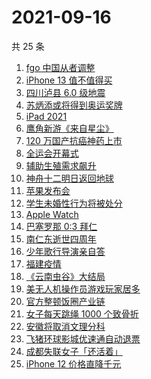 # 2021-09-16

共 25 条

<!-- BEGIN -->
<!-- 最后更新时间 Thu Sep 16 2021 15:12:55 GMT+0800 (China Standard Time) -->

1. [fgo 中国从者调整](https://www.zhihu.com/search?q=fgo)
1. [iPhone 13 值不值得买](https://www.zhihu.com/search?q=iphone13)
1. [四川泸县 6.0 级地震](https://www.zhihu.com/search?q=泸县)
1. [苏炳添或将得到奥运奖牌](https://www.zhihu.com/search?q=苏炳添)
1. [iPad 2021](https://www.zhihu.com/search?q=ipad2021)
1. [鹰角新游《来自星尘》](https://www.zhihu.com/search?q=来自星尘)
1. [120 万国产抗癌神药上市](https://www.zhihu.com/search?q=国产抗癌神药)
1. [全运会开幕式](https://www.zhihu.com/search?q=全运会)
1. [辅助生殖需求飙升](https://www.zhihu.com/search?q=辅助生殖技术)
1. [神舟十二明日返回地球](https://www.zhihu.com/search?q=神舟十二)
1. [苹果发布会](https://www.zhihu.com/search?q=苹果发布会)
1. [学生未婚性行为将被处分](https://www.zhihu.com/search?q=未婚性行为)
1. [Apple Watch](https://www.zhihu.com/search?q=appleWatch)
1. [巴塞罗那 0:3 拜仁](https://www.zhihu.com/search?q=拜仁)
1. [南仁东逝世四周年](https://www.zhihu.com/search?q=南仁东)
1. [少年歌行导演亲自答](https://www.zhihu.com/search?q=少年歌行)
1. [福建疫情](https://www.zhihu.com/search?q=莆田疫情)
1. [《云南虫谷》大结局](https://www.zhihu.com/search?q=云南虫谷)
1. [美无人机操作员游戏玩家居多](https://www.zhihu.com/search?q=无人机)
1. [官方整顿饭圈产业链](https://www.zhihu.com/search?q=饭圈产业链)
1. [女子每天跳绳 1000 个致骨折](https://www.zhihu.com/search?q=跳绳)
1. [安徽将取消文理分科](https://www.zhihu.com/search?q=安徽高考)
1. [飞猪环球影城优速通自动退票](https://www.zhihu.com/search?q=北京环球影城)
1. [成都失联女子「还活着」](https://www.zhihu.com/search?q=成都女子失联)
1. [iPhone 12 价格直降千元](https://www.zhihu.com/search?q=iPhone12)

<!-- END -->
